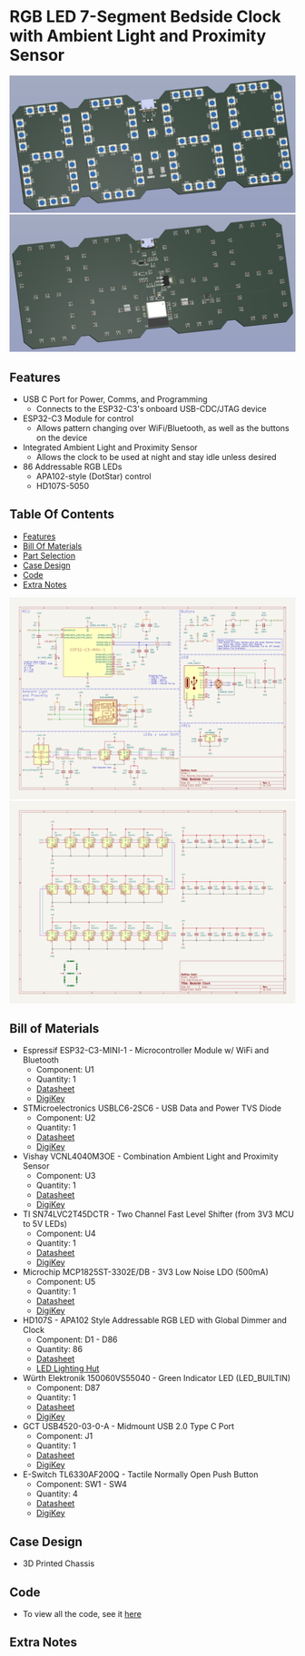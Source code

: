 # RGB LED 7-Segment Bedside Clock with Ambient Light and Proximity Sensor

![Full Board Design Render - Front](images/front-render.png)
![Full Board Design Render - Back](images/back-render.png)

## Features
- USB C Port for Power, Comms, and Programming
    - Connects to the ESP32-C3's onboard USB-CDC/JTAG device
- ESP32-C3 Module for control
    - Allows pattern changing over WiFi/Bluetooth, as well as the buttons on the device
- Integrated Ambient Light and Proximity Sensor
    - Allows the clock to be used at night and stay idle unless desired
- 86 Addressable RGB LEDs
    - APA102-style (DotStar) control
    - HD107S-5050
    
## Table Of Contents
- [Features](#features)
- [Bill Of Materials](#bill-of-materials)
- [Part Selection](#part-selection)
- [Case Design](#case-design)
- [Code](#code)
- [Extra Notes](#extra-notes)

![Main Schematic](images/Bedside_Clock.svg)
![Digit Schematic (Repeated 4x)](images/Bedside_Clock-Digit.svg)

## Bill of Materials
<!--  
- NAME - FUNC
    - Component: REF
    - Quantity: 
    - [Datasheet]()
    - [DigiKey]()
-->
- Espressif ESP32-C3-MINI-1 - Microcontroller Module w/ WiFi and Bluetooth
    - Component: U1
    - Quantity: 1
    - [Datasheet](https://www.espressif.com/sites/default/files/documentation/esp32-c3-mini-1_datasheet_en.pdf)
    - [DigiKey](https://www.digikey.com/en/products/detail/espressif-systems/ESP32-C3-MINI-1-N4-A/15817506)
- STMicroelectronics USBLC6-2SC6 - USB Data and Power TVS Diode
    - Component: U2
    - Quantity: 1
    - [Datasheet](https://www.st.com/content/ccc/resource/technical/document/datasheet/06/1d/48/9c/6c/20/4a/b2/CD00050750.pdf/files/CD00050750.pdf/jcr:content/translations/en.CD00050750.pdf)
    - [DigiKey](https://www.digikey.com/en/products/detail/stmicroelectronics/USBLC6-2SC6/1040559)
- Vishay VCNL4040M3OE - Combination Ambient Light and Proximity Sensor
    - Component: U3
    - Quantity: 1
    - [Datasheet](https://www.vishay.com/docs/84274/vcnl4040.pdf)
    - [DigiKey](https://www.digikey.com/en/products/detail/vishay-semiconductor-opto-division/VCNL4040M3OE/5171283)
- TI SN74LVC2T45DCTR - Two Channel Fast Level Shifter (from 3V3 MCU to 5V LEDs)
    - Component: U4
    - Quantity: 1
    - [Datasheet](https://www.ti.com/lit/ds/symlink/sn74lvc2t45.pdf)
    - [DigiKey](https://www.digikey.com/en/products/detail/texas-instruments/SN74LVC2T45DCTR/639457)
- Microchip MCP1825ST-3302E/DB - 3V3 Low Noise LDO (500mA)
    - Component: U5
    - Quantity: 1
    - [Datasheet](https://ww1.microchip.com/downloads/en/DeviceDoc/22056b.pdf)
    - [DigiKey](https://www.digikey.com/en/products/detail/microchip-technology/MCP1825ST-3302E-DB/1635518)
- HD107S - APA102 Style Addressable RGB LED with Global Dimmer and Clock 
    - Component: D1 - D86
    - Quantity: 86
    - [Datasheet](https://cdn.hackaday.io/files/1677667177700544/HD107S%20%20Pixel%20RGB%205050%20LED%20chip%20%20Specificaion%20V1.0.1.pdf)
    - [LED Lighting Hut](https://www.ledlightinghut.com/hd107s-5050-rgb-led.html)
- Würth Elektronik 150060VS55040 - Green Indicator LED (LED_BUILTIN)
    - Component: D87
    - Quantity: 1
    - [Datasheet](https://www.we-online.com/components/products/datasheet/150060VS55040.pdf)
    - [DigiKey](https://www.digikey.com/en/products/detail/w%C3%BCrth-elektronik/150060VS55040/8557182)
- GCT USB4520-03-0-A - Midmount USB 2.0 Type C Port
    - Component: J1
    - Quantity: 1
    - [Datasheet](https://gct.co/files/specs/usb4520-spec.pdf)
    - [DigiKey](https://www.digikey.com/en/products/detail/gct/USB4520-03-0-A/15283199)
- E-Switch TL6330AF200Q - Tactile Normally Open Push Button 
    - Component: SW1 - SW4
    - Quantity: 4
    - [Datasheet](https://configured-product-images.s3.amazonaws.com/Datasheets/TL6330.pdf)
    - [DigiKey](https://www.digikey.com/en/products/detail/e-switch/TL6330AF200Q/8032037)


## Case Design
<!--  TODO: Case design needs to be updated  -->
<!--  ![Case](images/case.png)  -->
- 3D Printed Chassis

## Code
<!-- Nothing Written Yet -->
- To view all the code, see it [here](code)

## Extra Notes

